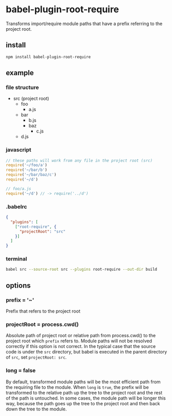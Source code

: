 # babel-plugin-root-require

Transforms import/require module paths that have a prefix referring to the project root.

## install

```sh
npm install babel-plugin-root-require
```

## example

### file structure

- src (project root)
  - foo
    - a.js
  - bar
    - b.js
    - baz
      - c.js
  - d.js

### javascript

```js
// these paths will work from any file in the project root (src)
require('~/foo/a')
require('~/bar/b')
require('~/bar/baz/c')
require('~/d')

// foo/a.js
require('~/d') // -> require('../d')
```

### .babelrc

```json
{
  "plugins": [
    ["root-require", {
      "projectRoot": "src"
    }]
  ]
}
```

### terminal

```sh
babel src --source-root src --plugins root-require --out-dir build
```

## options

### prefix = '~'

Prefix that refers to the project root

### projectRoot = process.cwd()

Absolute path of project root or relative path from process.cwd() to the project root which `prefix` refers to. Module paths will not be resolved correctly if this option is not correct. In the typical case that the source code is under the `src` directory, but babel is executed in the parent directory of `src`, set `projectRoot: src`.

### long = false

By default, transformed module paths will be the most efficient path from the requiring file to the module. When `long` is `true`, the prefix will be transformed to the relative path up the tree to the project root and the rest of the path is untouched. In some cases, the module path will be longer this way, because the path goes up the tree to the project root and then back down the tree to the module.
